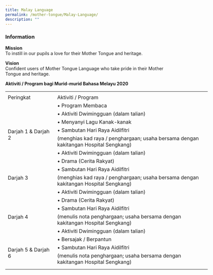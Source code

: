 ```yaml
---
title: Malay Language
permalink: /mother-tongue/Malay-Language/
description: ""
---
```

### **Information**

**Mission**
<br>To instill in our pupils a love for their Mother Tongue and heritage.

**Vision**
<br>Confident users of Mother Tongue Language who take pride in their Mother Tongue and heritage.

**Aktiviti / Program bagi Murid-murid Bahasa Melayu 2020**

<table border="0" cellpadding="0" cellspacing="0" width="640" style="border-collapse:
 collapse;width:480pt"><colgroup><col width="145" style="mso-width-source:userset;mso-width-alt:5302;width:109pt"> <col width="495" style="mso-width-source:userset;mso-width-alt:18102;width:371pt"></colgroup><tbody><tr height="5" style="mso-height-source:userset;height:3.75pt"><td height="5" width="145" style="height:3.75pt;width:109pt"><a name="RANGE!F3:G22"></a></td><td width="495" style="width:371pt"></td></tr><tr height="21" style="height:15.75pt"><td height="21" class="xl67" style="height:15.75pt">Peringkat</td><td class="xl71" style="border-left:none;outline: 0px">Aktiviti / Program</td></tr><tr height="21" style="height:15.75pt;outline: 0px;margin-right:0px;padding-bottom:
  0px;padding-top:0px"><td rowspan="5" height="125" class="xl68" width="145" style="height:93.75pt;
  width:109pt;outline: 0px">
<br><br><br>Darjah 1 &amp; Darjah 2</td><td class="xl66" style="border-top:none;outline: 0px">• Program Membaca</td></tr><tr height="21" style="height:15.75pt"><td height="21" class="xl66" style="height:15.75pt;border-top:none">• Aktiviti Dwimingguan (dalam talian)</td></tr><tr height="21" style="height:15.75pt"><td height="21" class="xl66" style="height:15.75pt;border-top:none">• Menyanyi Lagu Kanak-kanak</td></tr><tr height="21" style="height:15.75pt"><td height="21" class="xl66" style="height:15.75pt;border-top:none">• Sambutan Hari Raya Aidilfitri</td></tr><tr height="41" style="height:30.75pt"><td height="41" class="xl69" width="495" style="height:30.75pt;border-top:none;
  width:371pt">(menghias kad raya / penghargaan; usaha bersama dengan kakitangan Hospital Sengkang)</td></tr><tr height="21" style="height:15.75pt;outline: 0px;margin-right:0px;padding-bottom:
  0px;padding-top:0px"><td rowspan="4" height="104" class="xl70" style="height:78.0pt;outline: 0px">
<br><br><br>Darjah 3</td><td class="xl66" style="border-top:none;outline: 0px">• Aktiviti Dwimingguan (dalam talian)</td></tr><tr height="21" style="height:15.75pt"><td height="21" class="xl66" style="height:15.75pt;border-top:none">• Drama (Cerita Rakyat)</td></tr><tr height="21" style="height:15.75pt"><td height="21" class="xl66" style="height:15.75pt;border-top:none">• Sambutan Hari Raya Aidilfitri</td></tr><tr height="41" style="height:30.75pt"><td height="41" class="xl69" width="495" style="height:30.75pt;border-top:none;
  width:371pt">(menghias kad raya / penghargaan; usaha bersama dengan kakitangan Hospital Sengkang)</td></tr><tr height="21" style="height:15.75pt;outline: 0px;margin-right:0px;padding-bottom:
  0px;padding-top:0px"><td rowspan="4" height="104" class="xl70" style="height:78.0pt;outline: 0px">
<br><br><br>Darjah 4</td><td class="xl66" style="border-top:none;outline: 0px">• Aktiviti Dwimingguan (dalam talian)</td></tr><tr height="21" style="height:15.75pt"><td height="21" class="xl66" style="height:15.75pt;border-top:none">• Drama (Cerita Rakyat)</td></tr><tr height="21" style="height:15.75pt"><td height="21" class="xl66" style="height:15.75pt;border-top:none">• Sambutan Hari Raya Aidilfitri</td></tr><tr height="41" style="height:30.75pt"><td height="41" class="xl72" width="495" style="height:30.75pt;border-top:none;
  width:371pt">(menulis nota penghargaan; usaha bersama dengan kakitangan Hospital Sengkang)</td></tr><tr height="21" style="height:15.75pt;outline: 0px;margin-right:0px;padding-bottom:
  0px;padding-top:0px"><td rowspan="4" height="104" class="xl68" width="145" style="height:78.0pt;
  width:109pt;outline: 0px">
<br><br>Darjah 5 &amp; Darjah 6</td><td class="xl66" style="border-top:none;outline: 0px">• Aktiviti Dwimingguan (dalam talian)</td></tr><tr height="21" style="height:15.75pt"><td height="21" class="xl66" style="height:15.75pt;border-top:none">• Bersajak / Berpantun</td></tr><tr height="21" style="height:15.75pt"><td height="21" class="xl66" style="height:15.75pt;border-top:none">• Sambutan Hari Raya Aidilfitri</td></tr><tr height="41" style="height:30.75pt"><td height="41" class="xl69" width="495" style="height:30.75pt;border-top:none;
  width:371pt">(menulis nota penghargaan; usaha bersama dengan kakitangan Hospital Sengkang)</td></tr><tr height="10" style="mso-height-source:userset;height:7.5pt"><td height="10" style="height:7.5pt"></td><td></td></tr></tbody></table>